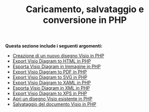 ﻿---
title: Caricamento, salvataggio e conversione in PHP
type: docs
weight: 10
url: /it/java/loading-saving-and-converting-in-php/
---
**Questa sezione include i seguenti argomenti:**

- [Creazione di un nuovo disegno Visio in PHP](/diagram/it/java/creating-a-new-visio-drawing-in-php/)
- [Export Visio Diagram to HTML in PHP](/diagram/it/java/export-visio-diagram-to-html-in-php/)
- [Esporta Visio Diagram in Immagine in PHP](/diagram/it/java/export-visio-diagram-to-image-in-php/)
- [Export Visio Diagram to PDF in PHP](/diagram/it/java/export-visio-diagram-to-pdf-in-php/)
- [Export Visio Diagram to SVG in PHP](/diagram/it/java/export-visio-diagram-to-svg-in-php/)
- [Export Visio Diagram to XAML in PHP](/diagram/it/java/export-visio-diagram-to-xaml-in-php/)
- [Esporta Visio Diagram in XML in PHP](/diagram/it/java/export-visio-diagram-to-xml-in-php/)
- [Export Visio Diagram to XPS in PHP](/diagram/it/java/export-visio-diagram-to-xps-in-php/)
- [Apri un disegno Visio esistente in PHP](/diagram/it/java/open-an-existing-visio-drawing-in-php/)
- [Salvataggio del documento Visio in PHP](/diagram/it/java/saving-visio-document-in-php/)
